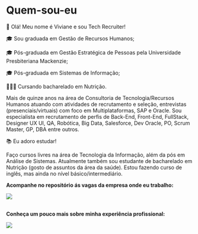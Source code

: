 # Quem-sou-eu
👋 Olá! 
Meu nome é Viviane e sou Tech Recruiter!

🎓 Sou graduada em Gestão de Recursos Humanos;

🎓 Pós-graduada em Gestão Estratégica de Pessoas pela Universidade Presbiteriana Mackenzie;

🎓 Pós-graduada em Sistemas de Informação;

👩🏽‍🎓 Cursando bacharelado em Nutrição.

Mais de quinze anos na área de Consultoria de Tecnologia/Recursos Humanos atuando com atividades de recrutamento e seleção, entrevistas (presenciais/virtuais) com foco em Multiplataformas, SAP e Oracle.
Sou especialista em recrutamento de perfis de Back-End, Front-End, FullStack, Designer UX UI, QA, Robótica, Big Data, Salesforce, Dev Oracle, PO, Scrum Master, GP, DBA entre outros.

📚 Eu adoro estudar!

Faço cursos livres na área de Tecnologia da Informação, além da pós em Análise de Sistemas.
Atualmente também sou estudante de bacharelado em Nutrição (gosto de assuntos da área da saúde).
Estou fazendo curso de inglês, mas ainda no nível básico/intermediário. 

**Acompanhe no repositório ás vagas da empresa onde eu trabalho:**
<div> 
 <a href="https://github.com/ITeam-oportunidades/VAGAS" target="_blank"><img src="https://img.shields.io/badge/GitHub-100000?style=for-the-badge&logo=github&logoColor=white"></a>
</div>
<br>

**Conheça um pouco mais sobre minha experiência profissional:**
<div> 
 <a href="https://www.linkedin.com/in/vivianep/" target="_blank"><img src="https://img.shields.io/badge/LinkedIn-0077B5?style=for-the-badge&logo=linkedin&logoColor=white"></a>
</div>



